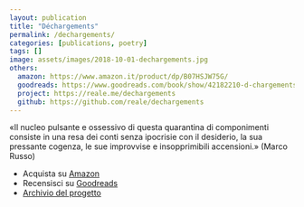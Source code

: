 ```yaml
---
layout: publication
title: "Déchargements"
permalink: /dechargements/
categories: [publications, poetry]
tags: []
image: assets/images/2018-10-01-dechargements.jpg
others:
  amazon: https://www.amazon.it/product/dp/B07HSJW75G/
  goodreads: https://www.goodreads.com/book/show/42182210-d-chargements
  project: https://reale.me/dechargements
  github: https://github.com/reale/dechargements
---
```


«Il nucleo pulsante e ossessivo di questa quarantina di componimenti consiste in una resa dei conti senza ipocrisie con il desiderio, la sua pressante cogenza, le sue improvvise e insopprimibili accensioni.» (Marco Russo)

<ul>
  <li>Acquista su <a href="https://www.amazon.it/dp/B07HSJW75G/">Amazon</a>
  <li>Recensisci su <a href="https://www.goodreads.com/book/show/42182210-d-chargements">Goodreads</a></li>
  <li><a href="https://github.com/reale/dechargements">Archivio del progetto</a></li>
</ul>
